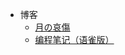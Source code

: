 * 博客
  * [月の哀傷](https://moonkira.github.io/)
  * [编程笔记（语雀版）](https://www.yuque.com/moonkira/code-note)